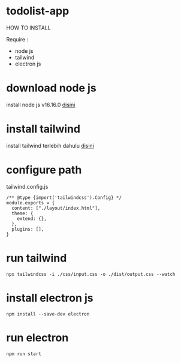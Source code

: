 # todolist-app

HOW TO INSTALL

Require :
- node js
- tailwind
- electron js
# download node js
install node js v16.16.0 [disini](https://nodejs.org/en/)
# install tailwind
install tailwind terlebih dahulu [disini](https://tailwindcss.com/docs/installation)
# configure path
tailwind.config.js
```
/** @type {import('tailwindcss').Config} */
module.exports = {
  content: ["./layout/index.html"],
  theme: {
    extend: {},
  },
  plugins: [],
}
```

# run tailwind
```
npx tailwindcss -i ./css/input.css -o ./dist/output.css --watch
```

# install electron js
```
npm install --save-dev electron
```
# run electron
```
npm run start
```

